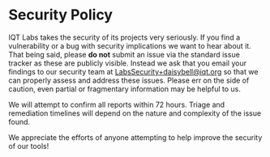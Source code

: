# Security Policy

IQT Labs takes the security of its projects very seriously. If you find a vulnerability or a bug with security implications we want to hear about it. That being said, please **do not** submit an issue via the standard issue tracker as these are publicly visible. Instead we ask that you email your findings to our security team at [LabsSecurity+daisybell@iqt.org](mailto:LabsSecurity+daisybell@iqt.org) so that we can properly assess and address these issues. Please err on the side of caution, even partial or fragmentary information may be helpful to us.

We will attempt to confirm all reports within 72 hours. Triage and remediation timelines will depend on the nature and complexity of the issue found.

We appreciate the efforts of anyone attempting to help improve the security of our tools!
